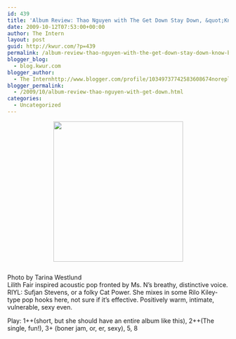```yaml
---
id: 439
title: 'Album Review: Thao Nguyen with The Get Down Stay Down, &quot;Know Better Learn Faster&quot;'
date: 2009-10-12T07:53:00+00:00
author: The Intern
layout: post
guid: http://kwur.com/?p=439
permalink: /album-review-thao-nguyen-with-the-get-down-stay-down-know-better-learn-faster/
blogger_blog:
  - blog.kwur.com
blogger_author:
  - The Internhttp://www.blogger.com/profile/10349737742583608674noreply@blogger.com
blogger_permalink:
  - /2009/10/album-review-thao-nguyen-with-get-down.html
categories:
  - Uncategorized
---
```

<div class="pf-content">
  <p>
    <a onblur="try {parent.deselectBloggerImageGracefully();} catch(e) {}" href="http://www.kwur.com/blog/uploaded_images/1-719064.jpg"><img style="display:block; margin:0px auto 10px; text-align:center;cursor:pointer; cursor:hand;width: 295px; height: 320px;" src="http://www.kwur.com/blog/uploaded_images/1-717878.jpg" border="0" alt="" /></a><br />Photo by Tarina Westlund<br />Lilith Fair inspired acoustic pop fronted by Ms. N&#8217;s breathy, distinctive voice. RIYL: Sufjan Stevens, or a folky Cat Power. She mixes in some Rilo Kiley-type pop hooks here, not sure if it&#8217;s effective. Positively warm, intimate, vulnerable, sexy even.
  </p>
  
  <p>
    Play: 1++(short, but she should have an entire album like this), 2++(The single, fun!), 3+ (boner jam, or, er, sexy), 5, 8
  </p>
</div>